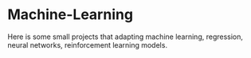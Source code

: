 # Machine-Learning
Here is some small projects that adapting machine learning, regression, neural networks, reinforcement learning models.
